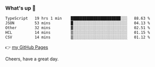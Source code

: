 ### What's up 👋

<!--START_SECTION:waka-->

```txt
TypeScript   19 hrs 1 min    ██████████████████████░░░   88.63 %
JSON         53 mins         █░░░░░░░░░░░░░░░░░░░░░░░░   04.13 %
Other        32 mins         ▓░░░░░░░░░░░░░░░░░░░░░░░░   02.51 %
HCL          14 mins         ▒░░░░░░░░░░░░░░░░░░░░░░░░   01.15 %
CSV          14 mins         ▒░░░░░░░░░░░░░░░░░░░░░░░░   01.12 %
```

<!--END_SECTION:waka-->

👉 [my GitHub Pages](https://ykzhukian.github.io)

Cheers, have a great day.

